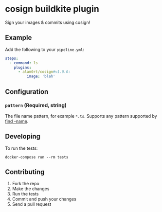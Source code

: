 # cosign buildkite plugin

Sign your images & commits using cosign!

## Example

Add the following to your `pipeline.yml`:

```yml
steps:
  - command: ls
    plugins:
      - alam0rt/cosign#v1.0.0:
          image: 'blah'
```

## Configuration

### `pattern` (Required, string)

The file name pattern, for example `*.ts`. Supports any pattern supported by [find -name](http://man7.org/linux/man-pages/man1/find.1.html).

## Developing

To run the tests:

```shell
docker-compose run --rm tests
```

## Contributing

1. Fork the repo
2. Make the changes
3. Run the tests
4. Commit and push your changes
5. Send a pull request

